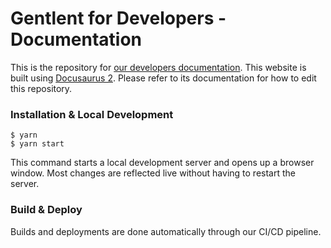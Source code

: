 # Gentlent for Developers - Documentation

This is the repository for [our developers documentation](https://developers.gentlent.com). This website is built using [Docusaurus 2](https://docusaurus.io/). Please refer to its documentation for how to edit this repository.

### Installation & Local Development

```
$ yarn
$ yarn start
```

This command starts a local development server and opens up a browser window. Most changes are reflected live without having to restart the server.

### Build & Deploy

Builds and deployments are done automatically through our CI/CD pipeline.
